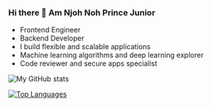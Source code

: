 ### Hi there 👋 Am Njoh Noh Prince Junior


- Frontend Engineer
- Backend Developer
- I build flexible and scalable applications
- Machine learning algorithms and deep learning explorer
- Code reviewer and secure apps specialist

![My GitHub stats](https://github-readme-stats.vercel.app/api?username=NjohPrince&show_icons=true&theme=radical)

[![Top Languages](https://github-readme-stats.vercel.app/api/top-langs/?username=NjohPrince&layout=compact)](https://github.com/NjohPrince/github-readme-stats)
